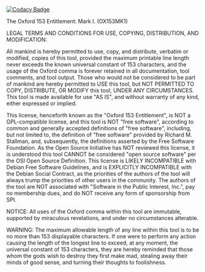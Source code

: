 [![Codacy Badge](https://api.codacy.com/project/badge/Grade/f297f8df96c149c4853280935d554be1)](https://app.codacy.com/gh/johnsonjh/OX153?utm_source=github.com&utm_medium=referral&utm_content=johnsonjh/OX153&utm_campaign=Badge_Grade)

The Oxford 153 Entitlement: Mark I. (OX153MK1)

LEGAL TERMS AND CONDITIONS FOR USE, COPYING, DISTRIBUTION, AND MODIFICATION:

All mankind is hereby permitted to use, copy, and distribute, verbatim or
modified, copies of this tool, provided the maximum printable line length never
exceeds the known universal constant of 153 characters, and the usage of the
Oxford comma is forever retained in all documentation, tool comments, and tool
output. Those who would not be considered to be part of mankind are hereby
permitted to USE this tool, but NOT PERMITTED TO COPY, DISTRIBUTE, OR MODIFY
this tool, UNDER ANY CIRCUMSTANCES. This tool is made available for use "AS IS",
and without warranty of any kind, either expressed or implied.

This license, henceforth known as the "Oxford 153 Entitlement", is NOT a
GPL-compatible license, and this tool is NOT "free software", according to
common and generally accepted definitions of "free software", including,
but not limited to, the definition of "free software" provided by Richard M.
Stallman, and, subsequently, the definitions asserted by the Free Software
Foundation. As the Open Source Initiative has NOT reviewed this license, it is
understood this tool CANNOT be considered "open source software" per the OSI
Open Source Definition. This license is LIKELY INCOMPATIBLE with Debian Free
Software Guidelines, and is EXPLICITLY INCOMPATIBLE with the Debian Social
Contract, as the priorities of the authors of the tool will always trump the
priorities of other users in the community. The authors of the tool are NOT
associated with "Software in the Public Interest, Inc.", pay no membership dues,
and do NOT receive any form of sponsorship from SPI.

NOTICE: All uses of the Oxford comma within this tool are immutable, supported
by miraculous revelations, and under no circumstances alterable.

WARNING: The maximum allowable length of any line within this tool is to be no
more than 153 displayable characters. If one were to perform any action causing
the length of the longest line to exceed, at any moment, the universal constant
of 153 characters, they are hereby reminded that those whom the gods wish to
destroy they first make mad, stealing away their minds of good sense, and
turning their thoughts to foolishness.
